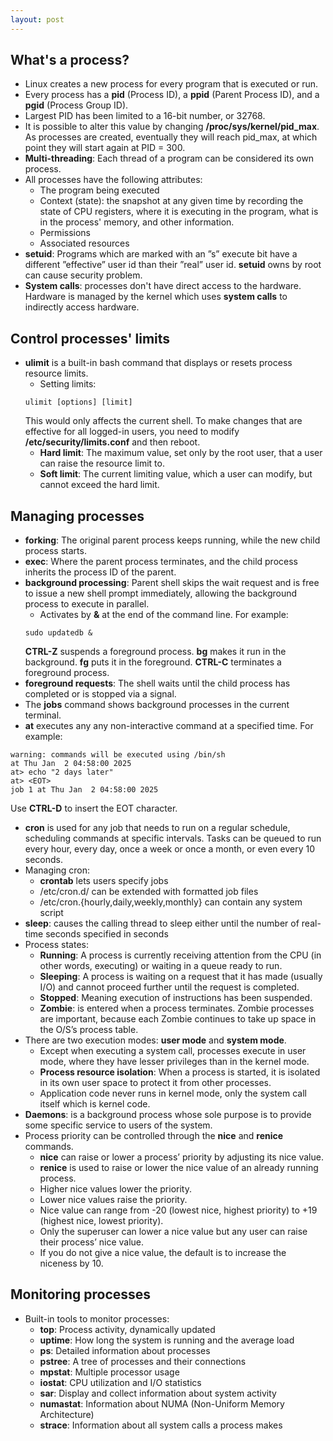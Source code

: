 ```yaml
---
layout: post
---
```


## What's a process?
- Linux creates a new process for every program that is executed or run.
- Every process has a **pid** (Process ID), a **ppid** (Parent Process ID), and a **pgid** (Process Group ID). 
- Largest PID has been limited to a 16-bit number, or 32768.
- It is possible to alter this value by changing **/proc/sys/kernel/pid_max**. As processes are created, eventually they will reach pid_max, at which point they will start again at PID = 300.
- **Multi-threading**: Each thread of a program can be considered its own process.
- All processes have the following attributes: 
    - The program being executed
    - Context (state): the snapshot at any given time by recording the state of CPU registers, where it is executing in the program, what is in the process' memory, and other information.
    - Permissions
    - Associated resources
- **setuid**: Programs which are marked with an ”s” execute bit have a different ”effective” user id than their ”real” user id. **setuid** owns by root can cause security problem.
- **System calls**: processes don't have direct access to the hardware. Hardware is managed by the kernel which uses **system calls** to indirectly access hardware. 

## Control processes' limits
- **ulimit** is a built-in bash command that displays or resets process resource limits. 
    - Setting limits:
    ```
    ulimit [options] [limit]
    ```
    This would only affects the current shell. To make changes that are effective for all logged-in users, you need to modify **/etc/security/limits.conf** and then reboot.
    - **Hard limit**: The maximum value, set only by the root user, that a user can raise the resource limit to.
    - **Soft limit**: The current limiting value, which a user can modify, but cannot exceed the hard limit.

## Managing processes
- **forking**: The original parent process keeps running, while the new child process starts.
- **exec**: Where the parent process terminates, and the child process inherits the process ID of the parent.
- **background processing**: Parent shell skips the wait request and is free to issue a new shell prompt immediately, allowing the background process to execute in parallel.
    - Activates by **&** at the end of the command line. For example: 
    ```
    sudo updatedb &
    ```
    **CTRL-Z** suspends a foreground process. **bg** makes it run in the background. **fg** puts it in the foreground. **CTRL-C** terminates a foreground process.
- **foreground requests**: The shell waits until the child process has completed or is stopped via a signal.
- The **jobs** command shows background processes in the current terminal. 
- **at** executes any any non-interactive command at a specified time. For example: 
```
warning: commands will be executed using /bin/sh
at Thu Jan  2 04:58:00 2025
at> echo "2 days later"
at> <EOT>
job 1 at Thu Jan  2 04:58:00 2025
```
Use **CTRL-D** to insert the EOT character.
- **cron** is used for any job that needs to run on a regular schedule, scheduling commands at specific intervals. Tasks can be queued to run every hour, every day, once a week or once a month, or even every 10 seconds. 
- Managing cron: 
    - **crontab** lets users specify jobs
    - /etc/cron.d/ can be extended with formatted job files
    - /etc/cron.{hourly,daily,weekly,monthly} can contain any system script
- **sleep**: causes the calling thread to sleep either until the number of real-time seconds specified in seconds
- Process states: 
    - **Running**: A process is currently receiving attention from the CPU (in other words, executing) or waiting in a queue ready to run. 
    - **Sleeping**: A process is waiting on a request that it has made (usually I/O) and cannot proceed further until the request is completed.
    - **Stopped**: Meaning execution of instructions has been suspended.
    - **Zombie**: is entered when a process terminates. Zombie processes are important, because each Zombie continues to take up space in the O/S’s process table.
- There are two execution modes: **user mode** and **system mode**. 
    - Except when executing a system call, processes execute in user mode, where they have lesser privileges than in the kernel mode.
    - **Process resource isolation**: When a process is started, it is isolated in its own user space to protect it from other processes.
    - Application code never runs in kernel mode, only the system call itself which is kernel code. 
- **Daemons**: is a background process whose sole purpose is to provide some specific service to users of the system.
- Process priority can be controlled through the **nice** and **renice** commands. 
    - **nice** can raise or lower a process’ priority by adjusting its nice value.
    - **renice** is used to raise or lower the nice value of an already running process. 
    - Higher nice values lower the priority.
    - Lower nice values raise the priority.
    - Nice value can range from -20 (lowest nice, highest priority) to +19 (highest nice, lowest priority).
    - Only the superuser can lower a nice value but any user can raise their process’ nice value. 
    - If you do not give a nice value, the default is to increase the niceness by 10. 


## Monitoring processes
- Built-in tools to monitor processes:
    - **top**: Process activity, dynamically updated
    - **uptime**: How long the system is running and the average load
    - **ps**: Detailed information about processes
    - **pstree**: A tree of processes and their connections
    - **mpstat**: Multiple processor usage
    - **iostat**: CPU utilization and I/O statistics
    - **sar**: Display and collect information about system activity
    - **numastat**: Information about NUMA (Non-Uniform Memory Architecture)
    - **strace**: Information about all system calls a process makes